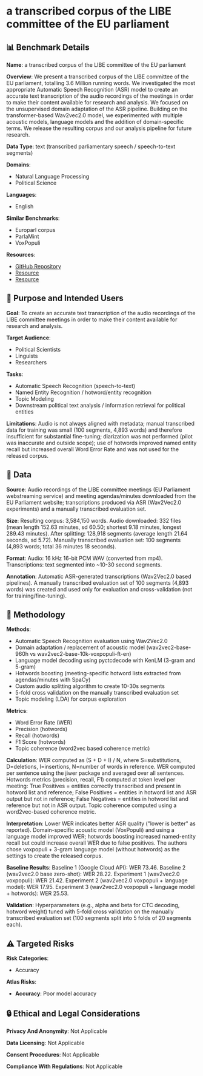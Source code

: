 # a transcribed corpus of the LIBE committee of the EU parliament

## 📊 Benchmark Details

**Name**: a transcribed corpus of the LIBE committee of the EU parliament

**Overview**: We present a transcribed corpus of the LIBE committee of the EU parliament, totalling 3.6 Million running words. We investigated the most appropriate Automatic Speech Recognition (ASR) model to create an accurate text transcription of the audio recordings of the meetings in order to make their content available for research and analysis. We focused on the unsupervised domain adaptation of the ASR pipeline. Building on the transformer-based Wav2vec2.0 model, we experimented with multiple acoustic models, language models and the addition of domain-specific terms. We release the resulting corpus and our analysis pipeline for future research.

**Data Type**: text (transcribed parliamentary speech / speech-to-text segments)

**Domains**:
- Natural Language Processing
- Political Science

**Languages**:
- English

**Similar Benchmarks**:
- Europarl corpus
- ParlaMint
- VoxPopuli

**Resources**:
- [GitHub Repository](https://github.com/hdvos/EUParliamentASRDataAndCode)
- [Resource](https://arxiv.org/abs/2304.08137v1)
- [Resource](https://www.europarl.europa.eu/committees/en/meetings/webstreaming)

## 🎯 Purpose and Intended Users

**Goal**: To create an accurate text transcription of the audio recordings of the LIBE committee meetings in order to make their content available for research and analysis.

**Target Audience**:
- Political Scientists
- Linguists
- Researchers

**Tasks**:
- Automatic Speech Recognition (speech-to-text)
- Named Entity Recognition / hotword/entity recognition
- Topic Modeling
- Downstream political text analysis / information retrieval for political entities

**Limitations**: Audio is not always aligned with metadata; manual transcribed data for training was small (100 segments, 4,893 words) and therefore insufficient for substantial fine-tuning; diarization was not performed (pilot was inaccurate and outside scope); use of hotwords improved named entity recall but increased overall Word Error Rate and was not used for the released corpus.

## 💾 Data

**Source**: Audio recordings of the LIBE committee meetings (EU Parliament webstreaming service) and meeting agendas/minutes downloaded from the EU Parliament website; transcriptions produced via ASR (Wav2Vec2.0 experiments) and a manually transcribed evaluation set.

**Size**: Resulting corpus: 3,584,150 words. Audio downloaded: 332 files (mean length 152.63 minutes, sd 60.50; shortest 9.18 minutes, longest 289.43 minutes). After splitting: 128,918 segments (average length 21.64 seconds, sd 5.72). Manually transcribed evaluation set: 100 segments (4,893 words; total 36 minutes 18 seconds).

**Format**: Audio: 16 kHz 16-bit PCM WAV (converted from mp4). Transcriptions: text segmented into ~10-30 second segments.

**Annotation**: Automatic ASR-generated transcriptions (Wav2Vec2.0 based pipelines). A manually transcribed evaluation set of 100 segments (4,893 words) was created and used only for evaluation and cross-validation (not for training/fine-tuning).

## 🔬 Methodology

**Methods**:
- Automatic Speech Recognition evaluation using Wav2Vec2.0
- Domain adaptation / replacement of acoustic model (wav2vec2-base-960h vs wav2vec2-base-10k-voxpopuli-ft-en)
- Language model decoding using pyctcdecode with KenLM (3-gram and 5-gram)
- Hotwords boosting (meeting-specific hotword lists extracted from agendas/minutes with SpaCy)
- Custom audio splitting algorithm to create 10-30s segments
- 5-fold cross validation on the manually transcribed evaluation set
- Topic modeling (LDA) for corpus exploration

**Metrics**:
- Word Error Rate (WER)
- Precision (hotwords)
- Recall (hotwords)
- F1 Score (hotwords)
- Topic coherence (word2vec based coherence metric)

**Calculation**: WER computed as (S + D + I) / N, where S=substitutions, D=deletions, I=insertions, N=number of words in reference. WER computed per sentence using the jiwer package and averaged over all sentences. Hotwords metrics (precision, recall, F1) computed at token level per meeting: True Positives = entities correctly transcribed and present in hotword list and reference; False Positives = entities in hotword list and ASR output but not in reference; False Negatives = entities in hotword list and reference but not in ASR output. Topic coherence computed using a word2vec-based coherence metric.

**Interpretation**: Lower WER indicates better ASR quality ("lower is better" as reported). Domain-specific acoustic model (VoxPopuli) and using a language model improved WER; hotwords boosting increased named-entity recall but could increase overall WER due to false positives. The authors chose voxpopuli + 3-gram language model (without hotwords) as the settings to create the released corpus.

**Baseline Results**: Baseline 1 (Google Cloud API): WER 73.46. Baseline 2 (wav2vec2.0 base zero-shot): WER 28.22. Experiment 1 (wav2vec2.0 voxpopuli): WER 21.42. Experiment 2 (wav2vec2.0 voxpopuli + language model): WER 17.95. Experiment 3 (wav2vec2.0 voxpopuli + language model + hotwords): WER 25.53.

**Validation**: Hyperparameters (e.g., alpha and beta for CTC decoding, hotword weight) tuned with 5-fold cross validation on the manually transcribed evaluation set (100 segments split into 5 folds of 20 segments each).

## ⚠️ Targeted Risks

**Risk Categories**:
- Accuracy

**Atlas Risks**:
- **Accuracy**: Poor model accuracy

## 🔒 Ethical and Legal Considerations

**Privacy And Anonymity**: Not Applicable

**Data Licensing**: Not Applicable

**Consent Procedures**: Not Applicable

**Compliance With Regulations**: Not Applicable
